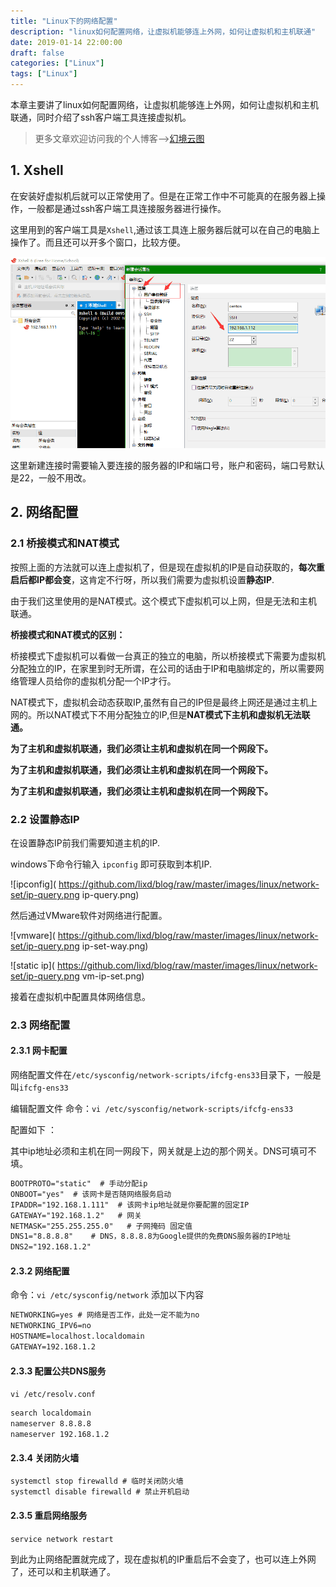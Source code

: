 ```yaml
---
title: "Linux下的网络配置"
description: "linux如何配置网络，让虚拟机能够连上外网，如何让虚拟机和主机联通"
date: 2019-01-14 22:00:00
draft: false
categories: ["Linux"]
tags: ["Linux"]
---
```


本章主要讲了linux如何配置网络，让虚拟机能够连上外网，如何让虚拟机和主机联通，同时介绍了ssh客户端工具连接虚拟机。

<!--more-->

> 更多文章欢迎访问我的个人博客-->[幻境云图](https://www.lixueduan.com/)

## 1. Xshell

在安装好虚拟机后就可以正常使用了。但是在正常工作中不可能真的在服务器上操作，一般都是通过ssh客户端工具连接服务器进行操作。

这里用到的客户端工具是`Xshell`,通过该工具连上服务器后就可以在自己的电脑上操作了。而且还可以开多个窗口，比较方便。

![xshell](https://github.com/lixd/blog/raw/master/images/linux/network-set/xshell-use.png)

这里新建连接时需要输入要连接的服务器的IP和端口号，账户和密码，端口号默认是22，一般不用改。

## 2. 网络配置

### 2.1 桥接模式和NAT模式

按照上面的方法就可以连上虚拟机了，但是现在虚拟机的IP是自动获取的，**每次重启后都IP都会变**，这肯定不行呀，所以我们需要为虚拟机设置**静态IP**.

由于我们这里使用的是NAT模式。这个模式下虚拟机可以上网，但是无法和主机联通。

**桥接模式和NAT模式的区别：**

桥接模式下虚拟机可以看做一台真正的独立的电脑，所以桥接模式下需要为虚拟机分配独立的IP，在家里到时无所谓，在公司的话由于IP和电脑绑定的，所以需要网络管理人员给你的虚拟机分配一个IP才行。

NAT模式下，虚拟机会动态获取IP,虽然有自己的IP但是最终上网还是通过主机上网的。所以NAT模式下不用分配独立的IP,但是**NAT模式下主机和虚拟机无法联通。**

**为了主机和虚拟机联通，我们必须让主机和虚拟机在同一个网段下。**

**为了主机和虚拟机联通，我们必须让主机和虚拟机在同一个网段下。**

**为了主机和虚拟机联通，我们必须让主机和虚拟机在同一个网段下。**

### 2.2 设置静态IP

在设置静态IP前我们需要知道主机的IP.

windows下命令行输入 `ipconfig` 即可获取到本机IP.

![ipconfig]( https://github.com/lixd/blog/raw/master/images/linux/network-set/ip-query.png ip-query.png)

然后通过VMware软件对网络进行配置。

![vmware]( https://github.com/lixd/blog/raw/master/images/linux/network-set/ip-query.png ip-set-way.png)

![static ip]( https://github.com/lixd/blog/raw/master/images/linux/network-set/ip-query.png vm-ip-set.png)

接着在虚拟机中配置具体网络信息。

### 2.3 网络配置

#### 2.3.1 网卡配置

网络配置文件在`/etc/sysconfig/network-scripts/ifcfg-ens33`目录下，一般是叫`ifcfg-ens33`

编辑配置文件 命令：`vi /etc/sysconfig/network-scripts/ifcfg-ens33`

配置如下 ：

其中ip地址必须和主机在同一网段下，网关就是上边的那个网关。DNS可填可不填。

```xml
BOOTPROTO="static"  # 手动分配ip
ONBOOT="yes"  # 该网卡是否随网络服务启动
IPADDR="192.168.1.111"  # 该网卡ip地址就是你要配置的固定IP
GATEWAY="192.168.1.2"   # 网关
NETMASK="255.255.255.0"   # 子网掩码 固定值
DNS1="8.8.8.8"    # DNS，8.8.8.8为Google提供的免费DNS服务器的IP地址
DNS2="192.168.1.2" 
```

#### 2.3.2 网络配置

命令：`vi /etc/sysconfig/network` 添加以下内容

```xml
NETWORKING=yes # 网络是否工作，此处一定不能为no
NETWORKING_IPV6=no
HOSTNAME=localhost.localdomain
GATEWAY=192.168.1.2
```

#### 2.3.3 配置公共DNS服务

`vi /etc/resolv.conf`

```xml
search localdomain
nameserver 8.8.8.8
nameserver 192.168.1.2
```

#### 2.3.4 关闭防火墙

```java
systemctl stop firewalld # 临时关闭防火墙
systemctl disable firewalld # 禁止开机启动
```

#### 2.3.5 重启网络服务

`service network restart`

到此为止网络配置就完成了，现在虚拟机的IP重启后不会变了，也可以连上外网了，还可以和主机联通了。